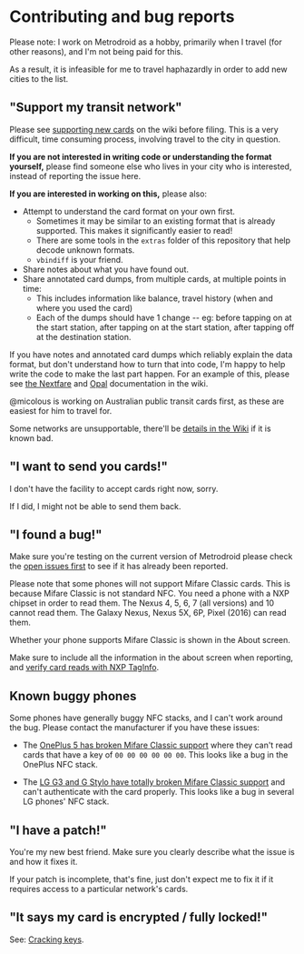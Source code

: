 # Contributing and bug reports

Please note: I work on Metrodroid as a hobby, primarily when I travel (for other reasons), and I'm not being paid for this.

As a result, it is infeasible for me to travel haphazardly in order to add new cities to the list.

## "Support my transit network"

Please see [supporting new cards](https://github.com/micolous/metrodroid/wiki/New-cards) on the wiki before filing.  This is a very difficult, time consuming process, involving travel to the city in question.

**If you are not interested in writing code or understanding the format yourself,** please find someone else who lives in your city who is interested, instead of reporting the issue here.

**If you are interested in working on this,** please also:

- Attempt to understand the card format on your own first.
  - Sometimes it may be similar to an existing format that is already supported.  This makes it significantly easier to read!
  - There are some tools in the `extras` folder of this repository that help decode unknown formats.
  - `vbindiff` is your friend.
- Share notes about what you have found out.
- Share annotated card dumps, from multiple cards, at multiple points in time:
  - This includes information like balance, travel history (when and where you used the card)
  - Each of the dumps should have 1 change -- eg: before tapping on at the start station, after tapping on at the start station, after tapping off at the destination station.

If you have notes and annotated card dumps which reliably explain the data format, but don't understand how to turn that into code, I'm happy to help write the code to make the last part happen.  For an example of this, please see [the Nextfare](https://github.com/micolous/metrodroid/wiki/Cubic-Nextfare-MFC) and [Opal](https://github.com/micolous/metrodroid/wiki/Opal) documentation in the wiki.

@micolous is working on Australian public transit cards first, as these are easiest for him to travel for.

Some networks are unsupportable, there'll be [details in the Wiki](https://github.com/micolous/metrodroid/wiki/) if it is known bad.

## "I want to send you cards!"

I don't have the facility to accept cards right now, sorry.

If I did, I might not be able to send them back.

## "I found a bug!"

Make sure you're testing on the current version of Metrodroid please check the [open issues first](https://github.com/micolous/farebot/issues) to see if it has already been reported.

Please note that some phones will not support Mifare Classic cards.  This is because Mifare Classic is not standard NFC.  You need a phone with a NXP chipset in order to read them.  The Nexus 4, 5, 6, 7 (all versions) and 10 cannot read them.  The Galaxy Nexus, Nexus 5X, 6P, Pixel (2016) can read them.

Whether your phone supports Mifare Classic is shown in the About screen.

Make sure to include all the information in the about screen when reporting, and [verify card reads with NXP TagInfo](https://play.google.com/store/apps/details?id=com.nxp.taginfolite).

## Known buggy phones

Some phones have generally buggy NFC stacks, and I can't work around the bug.  Please contact the manufacturer if you have these issues:

* The [OnePlus 5 has broken Mifare Classic support](https://github.com/micolous/metrodroid/issues/31) where they can't read cards that have a key of `00 00 00 00 00 00`.  This looks like a bug in the OnePlus NFC stack.

* The [LG G3 and G Stylo have totally broken Mifare Classic support](https://github.com/micolous/metrodroid/issues/26) and can't authenticate with the card properly.  This looks like a bug in several LG phones' NFC stack.

## "I have a patch!"

You're my new best friend.  Make sure you clearly describe what the issue is and how it fixes it.

If your patch is incomplete, that's fine, just don't expect me to fix it if it requires access to a particular network's cards.

## "It says my card is encrypted / fully locked!"

See: [Cracking keys](https://github.com/micolous/metrodroid/wiki/Cracking-keys).


